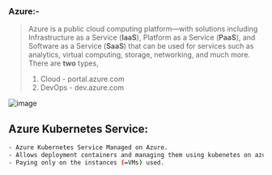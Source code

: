 ### Azure:-

 >Azure is a public cloud computing platform—with solutions including Infrastructure as a Service (**IaaS**), Platform as a Service (**PaaS**), and Software as a Service (**SaaS**) that can be used for services such as analytics, virtual computing, storage, networking, and much more. There are **two** types,
 >1. Cloud - portal.azure.com
 >2. DevOps - dev.azure.com



![image](https://user-images.githubusercontent.com/91359308/144390550-f2016adf-db91-4052-b672-872fb8bd651f.png)

## Azure Kubernetes Service:
```bash
- Azure Kubernetes Service Managed on Azure.
- Allows deployment containers and managing them using kubenetes on azure.
- Paying only on the instances (=VMs) used.
```
